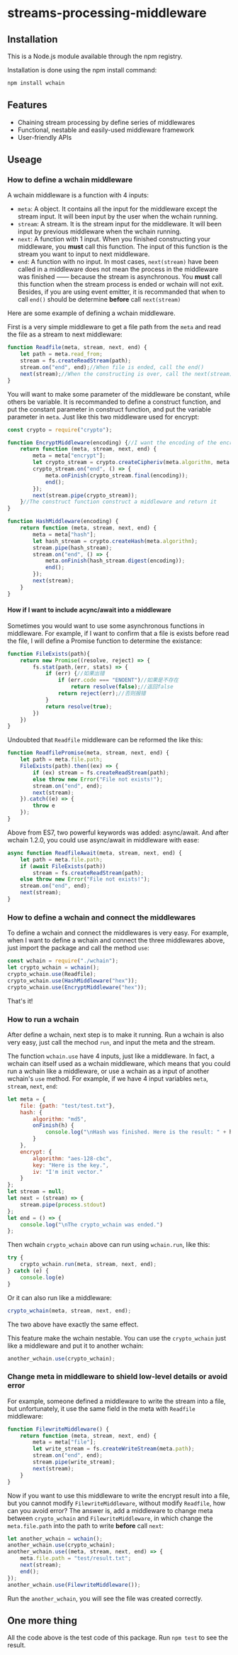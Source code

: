 # streams-processing-middleware

## Installation

This is a Node.js module available through the npm registry.

Installation is done using the npm install command:

```sh
npm install wchain
```

## Features

* Chaining stream processing by define series of middlewares
* Functional, nestable and easily-used middleware framework
* User-friendly APIs

## Useage

### How to define a wchain middleware

A wchain middleware is a function with 4 inputs:

* `meta`: A object. It contains all the input for the middleware except the stream input. It will been input by the user when the wchain running.
* `stream`: A stream. It is the stream input for the middleware. It will been input by previous middleware when the wchain running.
* `next`: A function with 1 input. When you finished constructing your middleware, you **must** call this function. The input of this function is the stream you want to input to next middleware.
* `end`: A function with no input. In most cases, `next(stream)` have been called in a middleware does not mean the process in the middleware was finished —— because the stream is asynchronous. You **must** call this function when the stream process is ended or wchain will not exit. Besides, if you are using event emitter, it is recommanded that when to call `end()` should be determine **before** call `next(stream)`

Here are some example of defining a wchain middleware.

First is a very simple middleware to get a file path from the `meta` and read the file as a stream to next middleware:

```javascript
function Readfile(meta, stream, next, end) {
    let path = meta.read_from;
    stream = fs.createReadStream(path);
    stream.on("end", end);//When file is ended, call the end()
    next(stream);//When the constructing is over, call the next(stream) to deliver the stream to next middleware
}
```

You will want to make some parameter of the middleware be constant, while others be variable. It is recommanded to define a construct function, and put the constant parameter in construct function, and put the variable parameter in `meta`. Just like this two middleware used for encrypt:

```javascript
const crypto = require("crypto");

function EncryptMiddleware(encoding) {//I want the encoding of the encryption being constant and not change in this middleware
    return function (meta, stream, next, end) {
        meta = meta["encrypt"];
        let crypto_stream = crypto.createCipheriv(meta.algorithm, meta.key, meta.iv);//And I want the algorithm, the key, and the initial vector of the encryption being variable
        crypto_stream.on("end", () => {
            meta.onFinish(crypto_stream.final(encoding));
            end();
        });
        next(stream.pipe(crypto_stream));
    }//The construct function construct a middleware and return it
}

function HashMiddleware(encoding) {
    return function (meta, stream, next, end) {
        meta = meta["hash"];
        let hash_stream = crypto.createHash(meta.algorithm);
        stream.pipe(hash_stream);
        stream.on("end", () => {
            meta.onFinish(hash_stream.digest(encoding));
            end();
        });
        next(stream);
    }
}
```

#### How if I want to include acync/await into a middleware

Sometimes you would want to use some asynchronous functions in middleware. For example, if I want to confirm that a file is exists before read the file, I will define a Promise function to determine the existance:

```javascript
function FileExists(path){
    return new Promise((resolve, reject) => {
        fs.stat(path,(err, stats) => {
            if (err) {//如果出错
                if (err.code === "ENOENT")//如果是不存在
                    return resolve(false);//返回false
                return reject(err);//否则报错
            }
            return resolve(true);
        })
    })
}
```

Undoubted that `Readfile` middleware can be reformed the like this:

```javascript
function ReadfilePromise(meta, stream, next, end) {
    let path = meta.file.path;
    FileExists(path).then((ex) => {
        if (ex) stream = fs.createReadStream(path);
        else throw new Error("File not exists!");
        stream.on("end", end);
        next(stream);
    }).catch((e) => {
        throw e
    });
}
```

Above from ES7, two powerful keywords was added: async/await. And after wchain 1.2.0, you could use async/await in middleware with ease:

```javascript
async function ReadfileAwait(meta, stream, next, end) {
    let path = meta.file.path;
    if (await FileExists(path))
        stream = fs.createReadStream(path);
    else throw new Error("File not exists!");
    stream.on("end", end);
    next(stream);
}
```

### How to define a wchain and connect the middlewares

To define a wchain and connect the middlewares is very easy. For example, when I want to define a wchain and connect the three middlewares above, just import the package and call the method `use`:

```javascript
const wchain = require("./wchain");
let crypto_wchain = wchain();
crypto_wchain.use(Readfile);
crypto_wchain.use(HashMiddleware("hex"));
crypto_wchain.use(EncryptMiddleware("hex"));
```

That's it!

### How to run a wchain

After define a wchain, next step is to make it running. Run a wchain is also very easy, just call the mechod `run`, and input the meta and the stream.

The function `wchain.use` have 4 inputs, just like a middleware. In fact, a wchain can itself used as a wchain middleware, which means that you could run a wchain like a middleware, or use a wchain as a input of another wchain's `use` method. For example, if we have 4 input variables `meta`, `stream`, `next`, `end`:

```javascript
let meta = {
    file: {path: "test/test.txt"},
    hash: {
        algorithm: "md5",
        onFinish(h) {
            console.log("\nHash was finished. Here is the result: " + h)
        }
    },
    encrypt: {
        algorithm: "aes-128-cbc",
        key: "Here is the key.",
        iv: "I'm init vector."
    }
};
let stream = null;
let next = (stream) => {
    stream.pipe(process.stdout)
};
let end = () => {
    console.log("\nThe crypto_wchain was ended.")
};
```

Then wchain `crypto_wchain` above can run using `wchain.run`, like this:

```javascript
try {
    crypto_wchain.run(meta, stream, next, end);
} catch (e) {
    console.log(e)
}
```

Or it can also run like a middleware:

```javascript
crypto_wchain(meta, stream, next, end);
```

The two above have exactly the same effect.

This feature make the wchain nestable. You can use the `crypto_wchain` just like a middleware and put it to another wchain:

```javascript
another_wchain.use(crypto_wchain);
```

### Change meta in middleware to shield low-level details or avoid error

For example, someone defined a middleware to write the stream into a file, but unfortunately, it use the same field in the meta with `Readfile` middleware:

```javascript
function FilewriteMiddleware() {
    return function (meta, stream, next, end) {
        meta = meta["file"];
        let write_stream = fs.createWriteStream(meta.path);
        stream.on("end", end);
        stream.pipe(write_stream);
        next(stream);
    }
}
```

Now if you want to use this middleware to write the encrypt result into a file, but you cannot modify `FilewriteMiddleware`, without modify `Readfile`, how can you avoid error? The answer is, add a middleware to change meta between `crypto_wchain` and `FilewriteMiddleware`, in which change the `meta.file.path` into the path to write **before** call `next`:

```javascript
let another_wchain = wchain();
another_wchain.use(crypto_wchain);
another_wchain.use((meta, stream, next, end) => {
    meta.file.path = "test/result.txt";
    next(stream);
    end();
});
another_wchain.use(FilewriteMiddleware());
```

Run the `another_wchain`, you will see the file was created correctly.

## One more thing

All the code above is the test code of this package. Run `npm test` to see the result.
